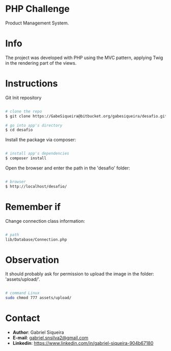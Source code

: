 # PHP Challenge

Product Management System.

# Info

The project was developed with PHP using the MVC pattern, applying Twig in the rendering part of the views.

# Instructions

Git Init repository

```bash

# clone the repo
$ git clone https://GabeSiqueira@bitbucket.org/gabesiqueira/desafio.git

# go into app's directory
$ cd desafio

```

Install the package via composer:

```bash

# install app's dependencies
$ composer install

```

Open the browser and enter the path in the 'desafio' folder:

```bash

# browser
$ http://localhost/desafio/

```

# Remember if

Change connection class information:

```bash

# path
lib/Database/Connection.php

```

# Observation

It should probably ask for permission to upload the image in the folder: 'assets/upload/'.

```bash

# command Linux
sudo chmod 777 assets/upload/

```

# Contact
- **Author**: Gabriel Siqueira
- **E-mail**: gabriel.snsilva2@gmail.com
- **Linkedin**: https://www.linkedin.com/in/gabriel-siqueira-904b67180
